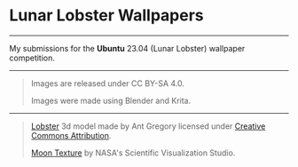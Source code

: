 # Lunar Lobster Wallpapers

---

My submissions for the **Ubuntu** 23.04 (Lunar Lobster) wallpaper competition.

---

>Images are released under CC BY-SA 4.0.
>
>Images were made using Blender and Krita.

---

>[Lobster](https://skfb.ly/on6RX) 3d model made by Ant Gregory licensed under [Creative Commons Attribution](http://creativecommons.org/licenses/by/4.0/).  
>
>[Moon Texture](https://svs.gsfc.nasa.gov/4720) by NASA's Scientific Visualization Studio.
